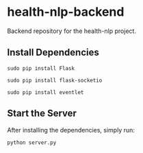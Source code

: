 # health-nlp-backend

Backend repository for the health-nlp project.

## Install Dependencies

`sudo pip install Flask`

`sudo pip install flask-socketio`

`sudo pip install eventlet`

## Start the Server

After installing the dependencies, simply run:

`python server.py`